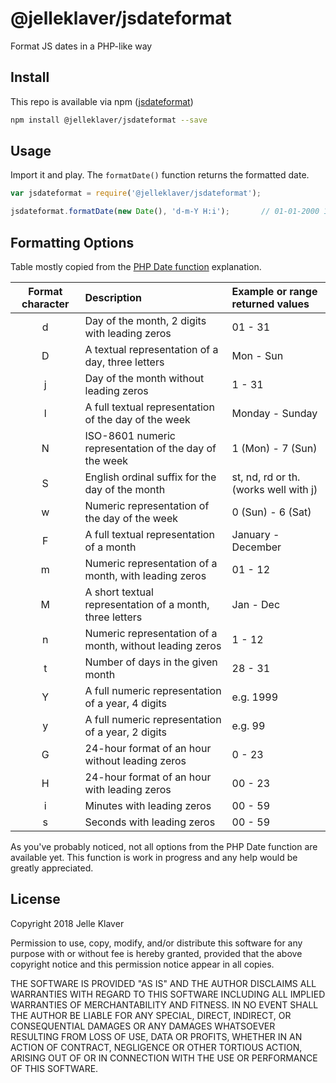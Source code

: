 # @jelleklaver/jsdateformat
Format JS dates in a PHP-like way

## Install
This repo is available via npm ([jsdateformat](https://www.npmjs.com/package/@jelleklaver/jsdateformat))

```bash
npm install @jelleklaver/jsdateformat --save
```

## Usage
Import it and play. The `formatDate()` function returns the formatted date.
```javascript
var jsdateformat = require('@jelleklaver/jsdateformat');

jsdateformat.formatDate(new Date(), 'd-m-Y H:i');       // 01-01-2000 13:01
```

## Formatting Options
Table mostly copied from the [PHP Date function](http://php.net/manual/en/function.date.php) explanation.

| Format character | Description | Example or range returned values |
|   :---:   | :---        | :---  |
| d | Day of the month, 2 digits with leading zeros | 01 - 31 |
| D | A textual representation of a day, three letters | Mon - Sun |
| j | Day of the month without leading zeros | 1 - 31 |
| l | A full textual representation of the day of the week | Monday - Sunday |
| N | ISO-8601 numeric representation of the day of the week | 1 (Mon) - 7 (Sun) |
| S | English ordinal suffix for the day of the month | st, nd, rd or th. (works well with j) |
| w | Numeric representation of the day of the week | 0 (Sun) - 6 (Sat) |
| F | A full textual representation of a month | January - December |
| m | Numeric representation of a month, with leading zeros | 01 - 12 |
| M | A short textual representation of a month, three letters | Jan - Dec |
| n | Numeric representation of a month, without leading zeros | 1 - 12 |
| t | Number of days in the given month | 28 - 31 |
| Y | A full numeric representation of a year, 4 digits | e.g. 1999 |
| y | A full numeric representation of a year, 2 digits | e.g. 99 |
| G | 24-hour format of an hour without leading zeros | 0 - 23 |
| H | 24-hour format of an hour with leading zeros | 00 - 23 |
| i | Minutes with leading zeros | 00 - 59 |
| s | Seconds with leading zeros | 00 - 59 |

As you've probably noticed, not all options from the PHP Date function are available yet. This function is work in progress and any help would be greatly appreciated.

## License
Copyright 2018 Jelle Klaver

Permission to use, copy, modify, and/or distribute this software for any purpose with or without fee is hereby granted, provided that the above copyright notice and this permission notice appear in all copies.

THE SOFTWARE IS PROVIDED "AS IS" AND THE AUTHOR DISCLAIMS ALL WARRANTIES WITH REGARD TO THIS SOFTWARE INCLUDING ALL IMPLIED WARRANTIES OF MERCHANTABILITY AND FITNESS. IN NO EVENT SHALL THE AUTHOR BE LIABLE FOR ANY SPECIAL, DIRECT, INDIRECT, OR CONSEQUENTIAL DAMAGES OR ANY DAMAGES WHATSOEVER RESULTING FROM LOSS OF USE, DATA OR PROFITS, WHETHER IN AN ACTION OF CONTRACT, NEGLIGENCE OR OTHER TORTIOUS ACTION, ARISING OUT OF OR IN CONNECTION WITH THE USE OR PERFORMANCE OF THIS SOFTWARE.